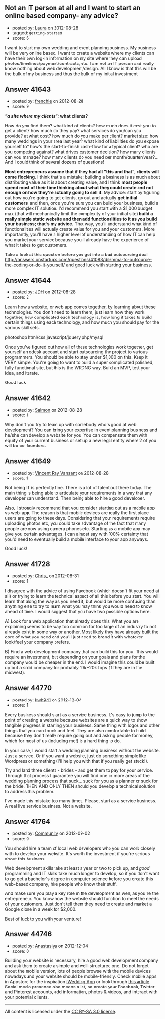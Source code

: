## Not an IT person at all and I want to start an online based company- any advice?

- posted by: [Laura](https://stackexchange.com/users/-1/19431-laura) on 2012-08-28
- tagged: `getting-started`
- score: 6

I want to start my own wedding and event planning business. My business will be very online based. I want to create a website where my clients can have their own log-in information on my site where they can upload photos/timelines/payment/contracts, etc. I am not an IT person and really know nothing about web development/design. All I know is that this will be the bulk of my business and thus the bulk of my initial investment.


## Answer 41643

- posted by: [frenchie](https://stackexchange.com/users/-1/15155-frenchie) on 2012-08-28
- score: 9

***"a site where my clients":* what clients?** 

How do you find them? what kind of clients? how much does it cost you to get a client? how much do they pay? what services do you/can you provide? at what cost? how much do you make per client? market size: how many weddings in your area last year? what kind of liabilities do you expose yourself to? how's the start-to-finish cash-flow for a typical client? who are you competing against? what drives customer decision? how many clients can you manage? how many clients do you need per month/quarter/year?... And I could think of several dozens of questions!

**Most entrepreneurs assume that if they had all "this and that", clients will come flocking**. I think that's a mistake: building a business is as much about distributing value as it is about creating value, and I think **most people spend most of their time thinking about what they could create and not enough on how they're actually going to sell it**. My advice: start by figuring out how you're going to get clients, go out and actually **get initial customers**, and then, once you're sure you can build your business, build a more complex IT solution. I'd recommend you start with a $1,000 budget max (that will mechanically limit the complexity of your initial site) **build a really simple static website and then add functionalities to it as you build your business; that's my advice.** That way, you'll understand what kind of functionalities will actually create value for you and your customers. More importantly, you'll have a higher level of understanding of how IT can help you market your service because you'll already have the experience of what it takes to get customers.

Take a look at this question before you get into a bad outsourcing deal http://answers.onstartups.com/questions/41083/dilemma-to-outsource-the-coding-or-do-it-yourself/ and good luck with starting your business.


## Answer 41644

- posted by: [JDH](https://stackexchange.com/users/-1/13136-jdh) on 2012-08-28
- score: 2

Learn how a website, or web app comes together, by learning about these technologies. You don't need to learn them, just learn how they work together, how complicated each technology is, how long it takes to build certain things using each technology, and how much you should pay for the various skill sets. 

photoshop
html/css
javascript/jquery
php/mysql

Once you've figured out how all of these technologies work together, get yourself an odesk account and start outsourcing the project to various programmers. You should be able to stay under $1,000 on this. Keep it VERY simple. You're going to want to build a super complicated polished, fully functional site, but this is the WRONG way. Build an MVP, test your idea, and iterate. 

Good luck


## Answer 41642

- posted by: [Salmon](https://stackexchange.com/users/-1/5445-salmon) on 2012-08-28
- score: 1

Why don't you try to team up with somebody who's good at web development? You can bring your expertise in event planning business and he/she can develop a website for you. You can compensate them with equity of your current business or set up a new legal entity where 2 of you will be co-founders.


## Answer 41649

- posted by: [Vincent Ray Vansant](https://stackexchange.com/users/-1/19436-vincent-ray-vansant) on 2012-08-28
- score: 1


Not being IT is perfectly fine. There is a lot of talent out there today. The main thing is being able to articulate your requirements in a way that any developer can understand. Then being able to hire a good developer. 

Also, I strongly recommend that you consider starting out as a mobile app vs web-app. The reason is that mobile devices are really the first place users are going to these days. Considering that your requirements require uploading photos etc, you could take advantage of the fact that many people are now using camera phones etc. Starting as a mobile app may give you certain advantages. I can almost say with 100% certainty that you'd need to eventually build a mobile interface to your app anyways. 

Good luck!



## Answer 41728

- posted by: [Chris_](https://stackexchange.com/users/-1/16796-chris) on 2012-08-31
- score: 1

I disagree with the advice of using Facebook (which doesn't fit your need at all) or trying to learn the technical aspect of all this before you start.  You will learn that along the way as you need it, but would be more confusing than anything else to try to learn what you may think you would need to know ahead of time.  I would suggest that you have two possible options here.

A) Look for a web application that already does this.  What you are explaining seems to be way too common for too large of an industry to not already exist in some way or another.  Most likely they have already built the core of what you need and you'll just need to brand it with whatever look/feel your company prefers.

B) Find a web development company that can build this for you.  This would require an investment, but depending on your goals and plans for the company would be cheaper in the end.  I would imagine this could be built up but a solid company for probably $10k-$20k tops (if they are in the midwest). 


## Answer 44770

- posted by: [kwh941](https://stackexchange.com/users/-1/21916-kwh941) on 2012-12-04
- score: 1

Every business should start as a service business. It's easy to jump to the point of creating a website because websites are a quick way to show tangible progress in starting your business. Same thing with logos and other things that you can touch and feel. They are also comfortable to build because they don't really require going out and asking people for money, which for most of us (including me!) is a hard thing to do.

In your case, I would start a wedding planning business without the website. Just a service. Or if you want a website, just do something simple like Wordpress or something (I'll help you with that if you really get stuck!).

Try and land three clients - brides - and get them to pay for your service. Through that process I guarantee you will find one or more areas of the wedding planning process that suck... suck for you as a planner or suck for the bride. THEN AND ONLY THEN should you develop a technical solution to address this problem. 

I've made this mistake too many times. Please, start as a service business. A real live service business. Not a website.


## Answer 41764

- posted by: [Community](https://stackexchange.com/users/-1/-1-community) on 2012-09-02
- score: 0

You should hire a team of local web developers who you can work closely with to develop your website. It's worth the investment if you're serious about this business.

Web development skills take at least a year or two to pick up, and *good* programming and IT skills take much longer to develop, so if you don't want to go get a bachelor's degree in computer science before you create this web-based company, hire people who know their stuff.

And make sure you play a key role in the development as well, as you're the entrepreneur. You know how the website should function to meet the needs of your customers. Just don't tell them they need to create and market a Google clone in a week for $2,000.

Best of luck to you with your venture!


## Answer 44746

- posted by: [Anastasiya](https://stackexchange.com/users/-1/21909-anastasiya) on 2012-12-04
- score: 0

Building your website is necessary, hire a good web development company and ask them to create a simple and well-structured one. Do not forget about the mobile version, lots of people browse with the mobile devices nowadays and your website should be mobile-friendly. Check mobile apps in Appstore for the inspiration [iWedding App](https://itunes.apple.com/us/app/iwedding-deluxe/id336602601?mt=8&ign-mpt=uo%3D6) or look through [this article](http://mashable.com/2011/06/01/wedding-iphone-apps/#153094-Wedding-Budget)
Social media presence also means a lot, so create your Facebook, Twitter and Pinterest accounts, add information, photos & videos, and interact with your potential clients.




---

All content is licensed under the [CC BY-SA 3.0 license](https://creativecommons.org/licenses/by-sa/3.0/).
